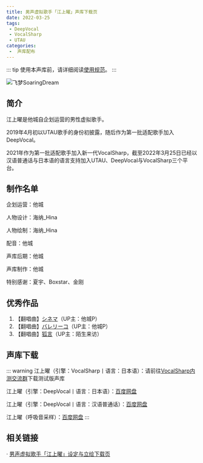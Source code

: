 ```yaml
---
title: 男声虚拟歌手「江上曜」声库下载页
date: 2022-03-25
tags:
 - DeepVocal
 - VocalSharp
 - UTAU
categories:
 -  声库配布
---
```


::: tip
使用本声库前，请详细阅读[使用规范](https://vocalsynths.vercel.app/blogs/ReadMe/2022/220401.html)。
:::

![飞梦SoaringDream](/you-banner.png)

简介
----
江上曜是他城自企划运营的男性虚拟歌手。

2019年4月初以UTAU歌手的身份初披露，随后作为第一批适配歌手加入DeepVocal。

2021年作为第一批适配歌手加入新一代VocalSharp，截至2022年3月25日已经以汉语普通话与日本语的语言支持加入UTAU、DeepVocal与VocalSharp三个平台。

制作名单
----
企划运营：他城

人物设计：海纳_Hina

人物绘制：海纳_Hina

配音：他城

声库后期：他城

声库制作：他城

特别感谢：夏宇、Boxstar、金刚

优秀作品
----
1. 【翻唱曲】[シネマ](https://www.bilibili.com/video/BV1Bg411L7dN)（UP主：他城P）  
2. 【翻唱曲】[バレリーコ](https://www.bilibili.com/video/BV1AU4y1W721)（UP主：他城P）  
3. 【翻唱曲】[狐言](https://www.bilibili.com/video/BV1Hp4y1i7Rq)（UP主：陌生来访）  

声库下载
----
::: warning
江上曜（引擎：VocalSharp丨语言：日本语）：请前往[VocalSharp内测交流群](https://jq.qq.com/?_wv=1027&k=Lr4EQ8RQ)下载测试版声库

江上曜（引擎：DeepVocal丨语言：日本语）：[百度网盘](https://pan.baidu.com/s/1-HsG-MxnVrlQMiJZftimOA?pwd=tcdv)

江上曜（引擎：DeepVocal丨语言：汉语普通话）：[百度网盘](https://pan.baidu.com/s/1frkYmi34xmisVCkRA7eY8w?pwd=tcdv)

江上曜（呼吸音采样）：[百度网盘](https://pan.baidu.com/s/1ApyzH1ek342nHA9kcGhGjw?pwd=tcdv)
:::

相关链接
----
· [男声虚拟歌手「江上曜」设定与立绘下载页]()